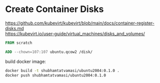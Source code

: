 # Create Container Disks

https://github.com/kubevirt/kubevirt/blob/main/docs/container-register-disks.md \
https://kubevirt.io/user-guide/virtual_machines/disks_and_volumes/

```Dockerfile
FROM scratch

ADD --chown=107:107 ubuntu.qcow2 /disk/
```

build docker image:
```bash
docker build -t shubhamtatvamasi/ubuntu2004:0.1.0 .
docker push shubhamtatvamasi/ubuntu2004:0.1.0
```
